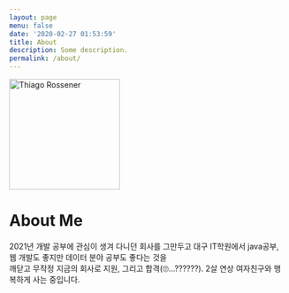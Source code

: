 ```yaml
---
layout: page
menu: false
date: '2020-02-27 01:53:59'
title: About
description: Some description.
permalink: /about/
---
```


<img class="img-rounded" src="/assets/img/uploads/profile.png" alt="Thiago Rossener" width="200">

# About Me

2021년 개발 공부에 관심이 생겨 다니던 회사를 그만두고 대구 IT학원에서 java공부, 웹 개발도 좋지만 데이터 분야 공부도 좋다는 것을  
깨닫고 무작정 지금의 회사로 지원, 그리고 합격(🙄...??????). 2살 연상 여자친구와 행복하게 사는 중입니다.
